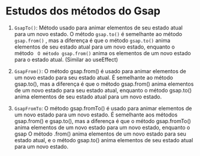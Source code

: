 # Estudos dos métodos do Gsap

1. `GsapTo()`: Método usado para animar elementos de seu estado atual para um novo estado. O método `gsap.to()` é semelhante ao método `gsap.from()` , mas a diferença é que o método `gsap.to()` anima elementos de seu estado atual para um novo estado, enquanto o método ` O método gsap.from()` anima os elementos de um novo estado para o estado atual. (Similar ao useEffect)

2. `GsapFrom()`: O método gsap.from() é usado para animar elementos de um novo estado para seu estado atual.
É semelhante ao método gsap.to(), mas a diferença é que o método gsap.from() anima elementos de um novo estado para seu estado atual, enquanto o método gsap.to() anima elementos de seu estado atual para um novo estado.

3. `GsapFromTo`: O método gsap.fromTo() é usado para animar elementos de um novo estado para um novo estado.
É semelhante aos métodos gsap.from() e gsap.to(), mas a diferença é que o método gsap.fromTo() anima elementos de um novo estado para um novo estado, enquanto o gsap O método .from() anima elementos de um novo estado para seu estado atual, e o método gsap.to() anima elementos de seu estado atual para um novo estado.
